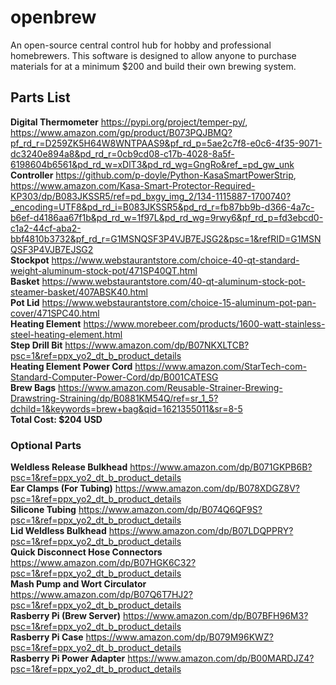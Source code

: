 # openbrew
An open-source central control hub for hobby and professional homebrewers. This software is designed to allow anyone to purchase materials for at a minimum $200 and build their own brewing system.
## Parts List
**Digital Thermometer** https://pypi.org/project/temper-py/, https://www.amazon.com/gp/product/B073PQJBMQ?pf_rd_r=D259ZK5H64W8WNTPAAS9&pf_rd_p=5ae2c7f8-e0c6-4f35-9071-dc3240e894a8&pd_rd_r=0cb9cd08-c17b-4028-8a5f-6198604b6561&pd_rd_w=xDlT3&pd_rd_wg=GngRo&ref_=pd_gw_unk<br>
**Controller** https://github.com/p-doyle/Python-KasaSmartPowerStrip, https://www.amazon.com/Kasa-Smart-Protector-Required-KP303/dp/B083JKSSR5/ref=pd_bxgy_img_2/134-1115887-1700740?_encoding=UTF8&pd_rd_i=B083JKSSR5&pd_rd_r=fb87bb9b-d366-4a7c-b6ef-d4186aa67f1b&pd_rd_w=1f97L&pd_rd_wg=9rwy6&pf_rd_p=fd3ebcd0-c1a2-44cf-aba2-bbf4810b3732&pf_rd_r=G1MSNQSF3P4VJB7EJSG2&psc=1&refRID=G1MSNQSF3P4VJB7EJSG2<br>
**Stockpot** https://www.webstaurantstore.com/choice-40-qt-standard-weight-aluminum-stock-pot/471SP40QT.html<br>
**Basket** https://www.webstaurantstore.com/40-qt-aluminum-stock-pot-steamer-basket/407ABSK40.html<br>
**Pot Lid** https://www.webstaurantstore.com/choice-15-aluminum-pot-pan-cover/471SPC40.html<br>
**Heating Element** https://www.morebeer.com/products/1600-watt-stainless-steel-heating-element.html<br>
**Step Drill Bit** https://www.amazon.com/dp/B07NKXLTCB?psc=1&ref=ppx_yo2_dt_b_product_details<br>
**Heating Element Power Cord** https://www.amazon.com/StarTech-com-Standard-Computer-Power-Cord/dp/B001CATESG<br>
**Brew Bags** https://www.amazon.com/Reusable-Strainer-Brewing-Drawstring-Straining/dp/B0881KM54Q/ref=sr_1_5?dchild=1&keywords=brew+bag&qid=1621355011&sr=8-5<br>
**Total Cost: $204 USD**

### Optional Parts
**Weldless Release Bulkhead** https://www.amazon.com/dp/B071GKPB6B?psc=1&ref=ppx_yo2_dt_b_product_details<br>
**Ear Clamps (For Tubing)** https://www.amazon.com/dp/B078XDGZ8V?psc=1&ref=ppx_yo2_dt_b_product_details<br>
**Silicone Tubing** https://www.amazon.com/dp/B074Q6QF9S?psc=1&ref=ppx_yo2_dt_b_product_details<br>
**Lid Weldless Bulkhead** https://www.amazon.com/dp/B07LDQPPRY?psc=1&ref=ppx_yo2_dt_b_product_details<br>
**Quick Disconnect Hose Connectors** https://www.amazon.com/dp/B07HGK6C32?psc=1&ref=ppx_yo2_dt_b_product_details<br>
**Mash Pump and Wort Circulator** https://www.amazon.com/dp/B07Q6T7HJ2?psc=1&ref=ppx_yo2_dt_b_product_details<br>
**Rasberry Pi (Brew Server)** https://www.amazon.com/dp/B07BFH96M3?psc=1&ref=ppx_yo2_dt_b_product_details<br>
**Rasberry Pi Case** https://www.amazon.com/dp/B079M96KWZ?psc=1&ref=ppx_yo2_dt_b_product_details<br>
**Rasberry Pi Power Adapter** https://www.amazon.com/dp/B00MARDJZ4?psc=1&ref=ppx_yo2_dt_b_product_details<br>
